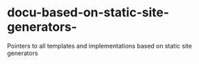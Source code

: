 # docu-based-on-static-site-generators-
Pointers to all templates and implementations based on static site generators
